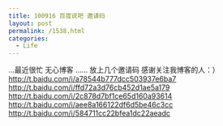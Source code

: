 ```yaml
---
title: 100916 百度说吧 邀请码
layout: post
permalink: /1538.html
categories:
  - Life
---
```

 &#8230;最近很忙 无心博客 &#8230;&#8230; 放上几个邀请码 感谢关注我博客的人：） http://t.baidu.com/i/a78544b777dcc503937e6ba7 http://t.baidu.com/i/ffd72a3d76cb452d1ae5a179 http://t.baidu.com/i/2c878d7bf1ce65d160a93614 http://t.baidu.com/i/aee8a166122df6d5be46c3cc http://t.baidu.com/i/584711cc22bfea1dc22aeadc